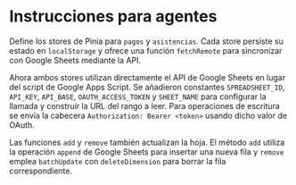 # Instrucciones para agentes

Define los stores de Pinia para `pagos` y `asistencias`. Cada store persiste su
estado en `localStorage` y ofrece una función `fetchRemote` para sincronizar con
Google Sheets mediante la API.

Ahora ambos stores utilizan directamente el API de Google Sheets en lugar del
script de Google Apps Script. Se añadieron constantes `SPREADSHEET_ID`,
`API_KEY`, `API_BASE`, `OAUTH_ACCESS_TOKEN` y `SHEET_NAME` para configurar la
llamada y construir la URL del rango a leer. Para operaciones de escritura se
envía la cabecera `Authorization: Bearer <token>` usando dicho valor de OAuth.

Las funciones `add` y `remove` también actualizan la hoja. El método `add`
utiliza la operación `append` de Google Sheets para insertar una nueva fila y
`remove` emplea `batchUpdate` con `deleteDimension` para borrar la fila
correspondiente.
